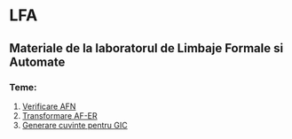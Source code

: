 # LFA
## Materiale de la laboratorul de Limbaje Formale si Automate
### Teme:
 1. [Verificare AFN](https://github.com/antonio-b21/LFA-Lab/tree/master/Tema1)
 2. [Transformare AF-ER](https://github.com/antonio-b21/LFA-Lab/tree/master/Tema2)
 3. [Generare cuvinte pentru GIC](https://github.com/antonio-b21/LFA-Lab/tree/master/Tema3)
